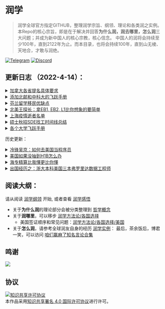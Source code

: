 # 润学

> 润学全球官方指定GITHUB，整理润学宗旨、纲领、理论和各类润之实例。
> 本Repo的核心宗旨，即是在于解决并回答**为什么润，润去哪里，怎么润**三大问题；并成为新中国人的核心宗教，核心信念。
> 中国人的润将会持续至少100年，直到2122年为止。而本目录，也将会持续100年，直到山无棱、天地合，才敢与润绝。

[![Telegram](https://img.shields.io/badge/Telegram-润学-%232CA5E0?style=flat-square&logo=telegram)](https://t.me/RunOutForLife)
[![Discord](https://img.shields.io/badge/Discord-润学-%235865F2?style=flat-square&logo=discord)](https://t.co/TmLbFbNkUy)

## 更新日志 （2022-4-14）：


<details> <summary> <a href="润学方法论/各国选择/加拿大/加拿大各省提名具体要求.md"> 加拿大各省提名具体要求 </a> </summary>   

> 作者：@Shonennn 
> 
> # 安省
> 
> Masters Graduate stream
> 
> - EE入池（所有省提名都要EE入池的）
> 
> - 至少一年全日制学习（项目上的要求即可 具体操作两年制可以提前一年半上完）
> 
> - 获得来自安省院校的毕业证书
> 
> - 语言成绩CLB7 雅思G类6666
> 
> - 目前合法状态居住在安省
> 
> - 有30000刀用于生活的资金 （这条可以用offer抵 例如拿到一个25000年薪的offer 那么你只需要有5000刀存款即可）
> 
> - 有意向居住在安省
> 
> - 有待在加拿大的合法状态（PGWP工签 学签等）
> 
> - 毕业两年内申请
> 
> 附上官网链接OINP硕士研究生流|ontario.ca
> 
> 这条stream是有单独的省提名分数的 以下是具体打分项目 目前最新邀请分数是41分 老嗨们自己对号入座
> 
> - 工作级别：NOC A类3分，其他类别0分；
> 
> - 加拿大工作长度：12个月以上4分；
> 
> - 去年年薪：4万加币以上：3分；
> 
> - 学科领域：工程、健康10分，数学、计算机科学9分，商科和技工类7分，社会、法律、教育和其他科学6分，其他文科5分；
> 
> ## 加拿大教育经验：加拿大单学历5分，加拿大双学历10分；
> 
> - 语言：CLB 9级10分，8级6分，7级4分，7级以下不符合要求；
> 
> - 第二语言：CLB 6级10分，没有第二语言5分；
> 
> - 学习区域：大多伦多地区以外10分，大多伦多地区6分。
> 
> ## French-Speaking Skilled Worker stream
> 
> - EE入池(FSW或CEC)
> 
> - 至少一年NOC0AB工作经验 可以是加拿大或者海外
> 
> - 必须有加拿大本科或本科以上学历或者国外同等学历（国内的学历搞个ECA认证即可）
> 
> - CLB7级别的法语以及CLB6级别的英语
> 
> - 有30000刀用于生活的资金 （这条可以用offer抵 例如拿到一个25000年薪的offer 那么你只需要有5000刀存款即可）
> 
> - 有意向居住在安省
> 
> - 有待在加拿大的合法状态（PGWP工签 学签等）
> 
> - FSWP六项打分至少67 (你要英语说得好有硕士学位的话还算好凑)
> 
> 　　1、语言最高28。第一语言要求最低CLB 7级，听、说、读、写每项4分，所以最低16分。任何一科得到CLB 8级可以获得额外1分，9级额外2分。举例说明一下语言得分：若雅思说、听、读、写分别是：6、8、6.5、7，对应CLB 7级，9级，8级，9级，则得分是：4+6+5+6=21。第二语言听说读写均达到CLB 5级，可以获得额外4分，
> 　　2、学历最高25。博士：25分，硕士：23分，两个以上大专或本科（其中一个至少3年）22分，3年以上大专或本科:21分，2年大专:19分，1年大专:15分，高中毕业:5分。
> 　　3、工作经验最高15。6年或以上：15分，4-5年：13分，2-3年：11分，1年：9分。只有过去10年内的NOC 0、A或者B类的工作经验可以算分，可以是加拿大以外的工作经验，可以不连续，可以是不同的NOC类别（但至少要有一年连续的同一类别的工作经验），可以自雇，可以是在读期间的工作经历。
> 　　4、年龄最高12：18-35岁：12分，从35岁开始每增加1岁减1分。不满18岁或47岁（含）以上0分。
> 　　5、有LMIA：额外10分。
> 　　6、适应分最高10。配偶达到CLB 4级（雅思成绩听4.5、读3.5、写4、说4）：5分；申请人或配偶加拿大全职学习2年：5分；申请人或配偶加拿大1年工作经验：5分；有LMIA：5分；亲属：5分（公民或永久居民，住在加拿大，18岁以上）。
>  
> 这条法语stream从出来之后貌似没招满过 有条件的话建议走这个 基本一年内能走完流程
> 
> # BC省
> 
> BCPNP
> 
> ## EE入池
> 
> 三年内在BCPNP计划院校名单中获得一下学位
> 
> - 农业
> - 生物和生物医学科学
> - 计算机和信息科学及支持服务
> - 工程
> - 工程技术
> - 健康专业和相关临床科学
> - 数学和统计学
> - 自然资源保护与研究
> - 物理科学
> - 因为要求简单所以很多中介和sub里老哥都爱推荐这个
> 
> 然而名单里的学校竞争都很激烈并且走流程的时间会拖得很长
> 
> 官网链接： WelcomeBC / Express Entry BC – International Post-Graduate | BC, Canada
> 
> # 魁北克
> 
> ## PEQ工作类
> 
> - 18岁以上并合法居住在魁北克
> 
> - 法语达到魁北克Level7的水平
> 
> - 三年内至少有两年是从事 NOC0AB类工作
> 
> ## PEQ毕业生类
>  
> - 18岁以上并合法居住在魁北克
> 
> - 法语达到魁北克Level7的水平
> 
> - 获得魁北克院校学位
> 
> - 获得本、硕、博学位之一的需要有一年NOC0AB工作经验
> 
> 官网链接： Conditions for Québec graduates | Gouvernement du Québec (quebec.ca)
> 
> ## 阿尔伯塔
> 
> AINP EE Stream
> 
> - EE入池
> 
> - EE分数达到300分（网上自己找EE计算器吧 有加拿大学历的话很容易达到我只能说）
> 
> - 有意向居住在阿省
> 
> - 目前的职业是支持艾伯塔省经济发展和多样化的职业
> 
> - 以下的一条或多条因素可以提高你被捞出来的概率
> 
>     1.有阿省的工作机会
>     2.是加拿大院校的毕业生
>     3.父母，孩子，兄弟或姐妹是居住在阿省的永久居民，或者居住在阿省的加拿大公民
>     4.法语是你第一语言
> 
> ## 曼省（这批地方鸟不拉屎而且华人中介浓度太高 有比较大概率进坑 除非没得选否则我其实不太推荐）
> 
> 国际生Stream
> 
> - 获得曼省院校硕士或博士学位并且课程时长至少一年
> 
> - 必须有雇主和你签订NOC0AB职业一年的全职合同
> 
> - 语言至少CLB7
> 
> - 省内经验类Stream（中介卖工作的主要Stream 并且卖工作是非法的）
> 
> - 曼省毕业生在紧缺职业工作6个月或者非紧缺职业工作12个月 ，不需要和所学相关。
> 
> - 外省毕业生，在曼省紧缺职业工作12个月，不需要和所学相关；
> 
> - 全职或长期的工作合同
> 
> - 达到语言要求
> 
> ## 受监管的职业CLB7
> 
> - 技工CLB6
> 
> - NOC 0AB类职业 CLB5（但凡学过英语都不至于clb5都过不了）
> 
> - NOC C D类职业 CLB4
> 
> 总之这批地方能别去就别去 别听中介瞎jb吹 全都是想卖你几十万一份工作的
> 
> # 萨省（冷门的鸟不拉屎省 信息相对较少 但是要JAL信 大概率也有中介卖工作）
> 
> ## 工签Stream
> 
> - 必须持有毕业工签PGWP（基本一年制以上毕业申请就有一到三年的工签）
> 
> - 雇主提前为你申请JAL信担保（不难 但容易被中介利用信息差割韭菜）
> 
> - 合法为萨省雇主工作半年
> 
> - 本省毕业生这半年的工作经验没有额外的要求，不用和所学相关，不用和担保的职位相关，可以是校内、校外的工作经验，也可以是读书期间的工作经验 5.外省毕业生这半年的工作经验需要和专业相关
> 
> - 没语言要求
> 

</details>

<details> <summary> <a href="润学方法论/飞跃手册/README.md"> 添加北邮和中科大的飞跃手册 </a> </summary>   

</details>

<details> <summary> <a href="新冠疫情相关/上海疫情逝者名单.md"> 芬兰留学移民优缺点 </a> </summary>

> > 以下内容搬运自 Plants 在一亩三分地发表的文章  [芬兰居留政策变化，留学芬兰将成为润欧洲优良途径？](https://www.1point3acres.com/bbs/thread-884628-1-1.html)
> 
> 英语新闻刚出来，出自芬兰国家电台，相当于芬兰的BBC，芬兰居民要为它的运营交税 https://yle.fi/news/3-12405326 
>     
> 新闻意思就是芬兰政府决定把外国学生以前需要每年续签的学生居留卡B改成一次性给连续居留卡A，毕业后直接给两年找工作时间。第一次申请居留卡时需要有一年生活的存款证明（之后就不用出示了）。毕业后可以先去别的地方，5年内都可以回来再申请两年找工的居留卡，这个找工作居留卡拿到就可以直接开始工作的，在它到期前再申请换成其他居留（时间够了可以换永居，语言过了可以申芬兰护照）。要说cutting bureaucracy，芬兰是世界楷模没跑了。
> 这意味着什么呢？先看申请芬兰护照需要什么。
> 
> 芬兰的移民法：连续持有A居留5年（有芬兰籍配偶只要四年但两人必须已经同居三年），通过芬兰语或瑞典语3级即B1水平考试，有生活来源（可以是工作，也可以是当家庭主男、主妇），没有犯罪纪录。
> 芬兰移民局官网 https://migri.fi/en/citizenship-application
> 
> #### 也就是说，只要读书四年，之后毕业找到工作或者找到配偶，考过语言，最多等一年立刻就可以拿到芬兰护照。有了欧盟护照以后就可以去欧洲其他国家自由找工作啦！
> 
> 有人会问，那我只拿芬兰永居或欧盟永居以后就去其他国家不行吗？这样就免得要考芬兰语或瑞典语了。
> 
> 答案是目前欧洲每个国家对欧盟永居的诠释都不一样，大多数国家还是不认其他国家的永居的，有些会要求先找到本地工作再申请本地居留身份，才能把欧盟永居续下来。所以拿到欧盟护照才是一劳永逸。再说了，在芬兰拿欧盟永居只省了一个语言考试，又不节省时间。
> 也有人会问，那我就直接留在芬兰就好了，为什么还要先拿芬兰护照然后润欧洲呢？
> 
> 答案是，因为楼主是芬黑【划掉，因为楼主懂芬兰语，看得明白芬兰的法律和工会运作。
> 
> 准确答案是，因为芬兰雇主和工会都仍然是非常排外的，一旦经营状态不好，外国人通常是第一个被裁的。对于非程序员来说，很多职业难以在芬兰找到下一份工作，几个月不工作就会被芬兰政府强迫去幼儿园做护工，超市摆架等没人想做的工作……
>    
> + 芬兰最好的几所大学毕业的中国学生，很多非程序员的硕士毕业拿着2600欧一个月税前的基本工资，疫情前靠出差补贴税前总收入能过3000欧，每隔几年被裁，运气好的找到下一份工作前只失业几个月，但有不少华人白领快40岁了失业以后再也没有找到过白领工作的。
> + 程序员毕业在芬兰首都有望拿到3000欧以上一个月，厉害的能拿到4000欧。芬兰小城市2000多欧的都能见到。大多数芬兰程序员终生也没有能超过一个月6000欧税前。程序员一样会被裁员，只是由于需求量大，一个月内就能找到新工作。
> + 美企大厂在芬兰只有微软，本土高工资大厂只有一个游戏公司Supercell。这两家给的钱过100k比较多。
> 
> 芬兰的优点：
> 
> - LGBTQ友好社会
> - 产假，生孩子给补助，优秀的免费基础教育，本地人免费上大学
> - WLB极佳，就是下班以后外面太冷，宅家没事可做
> - 土著男帅女靓，华人无论男女都挽着个芬兰帅哥配偶
> - 移民政策稳定，20年来一直都在进步，从来没有退步，直接打脸邻国瑞典翻来覆去的政策
> - 对华人和对中国态度比较友好
> 
> 芬兰除了职场太低端，还有其他的缺点：
> 
> - 芬兰语很难，学了以后离开芬兰就没啥用
> - 气候是地狱级的，冬天9个月，夏天3个月，冬天最冷的时候还很黑
> - 医疗系统排队很长，水平也比德国差
> - 父母不能移民，这个算是欧洲通病（实际上德国可以，但钱要够）
> - 土著极度社恐，你在Grindr上约来的芬兰帅哥可以跟你滚一个周末不讲超过三句话
> 
> 想润的人请权衡利弊，根据自身情况和期望的生活作出判断和调整，不要一条路走到黑。去芬兰留学的目的就是高速拿护照，好往欧洲其他国家润走。如果目的是留学毕业马上就回国，或者工作几年就回国，那芬兰并不算很好的选择，毕竟工资实在是太低了，学校排名也一般般。
> 

</details>

<details> <summary> <a href="润学方法论/各国选择/美国/王探长谈为什么来了就是美国人.md"> 北美王探长：拿EB1, EB2, L1比你想象的要简单 </a> </summary>

> 来源：北美王探长，腾讯短视频 
> 
> 我今天分享大家移民美国到底有多容易，为什么来了就是美国人，很有可能看完这个视频之后你会重新审视和规划自己的人生。
>
> 许多人以为移民美国的人，要么是一路上披荆斩棘的学霸们，要么呢是豪掷百万美金的土豪们，这两个都对，但其实这两条路线都是移民美国的，非常曲折的弯路，耗时时间久，而且要走很多的独木桥。
>
> 其实移民美国有非常多的选择，今天我就跟大家解密移民美国到底有哪些捷径
>
> 首先我们聊**EB1杰出人才签证**，杰出人才签证可能是所有移民美国的签证里鄙视链最顶端的存在。因为首先它既不需要雇主的支持，你根本就不用在美国先找到工作；再次你申请了以后，你可以加急，可以在14天之内就拿到结果，你是否能办好绿卡。更牛逼的是，他这个签证连排期都没有，如果批准通过过你就可以直接走流程去拿绿卡
>
> 而且你做这个事情的时候人根本不需要在美国，你在国内在什么其他地方都可以，但是即使这么牛逼烘烘的签证，他的要求并没有很多人想象的那么高
>
> 很多人听到这个签证都被吓坏了，以为只有得诺贝尔奖的人，得奥斯卡的人，得奥运会冠军的人，才能去申请这样的杰出人才。其实美国移民局的规定并不是，那么的苛刻，其实如果你已经发表了几篇文章，有几百引用的一个博士，很有可能其实你已经符合EB1杰出人才的要求了，只是你还不知道而已
>
> 如果你是一个设计师，或者说是做MARKETING，做广告的，你获得了一些国家级别或者国际级别的奖项很可能你也已经符合要求了
>
> 如果你是运动员如果你是演员，如果你是一些做的比较出色的企业家，其实你也很可能已经达到这个要求
>
> 如果你是专业协会的会员，或者说你是专业协会的评审，如果你的薪资明显高于类似的其他人，很有可能你也符合要求了
>
> 美国移民局对杰出人才是有10条要求，但是很多人以为你一定要符合全部10条要求，其实事实上你只要满足10条里的3条即可
>
> 很多人了解了杰出人才EB1签证以后，突然发现自己跟美国绿卡这么近，然后可能会发现自己可能拿不出非常硬的三个点，可能有一个或者点两个稍微弱一点，这样的话他们其实还有另外一条路可以选择，那就是**EB2的国家利益豁免签证**，这个签证其实跟EB1的总体的要求是差不多的，也是在10条标准中选3个出来，但是每一个的评判标准都低很多，对于很多人来说完全是可以去够的一个签证（比如硕士发文章只有个位数引用都可以办）
>
> 而且对于这样一个签证他几乎继承了EB1的所有优点，唯一的一个缺点就是现在有排期，你申请了EB2的国家利益豁免签证之后，可能需要等3年，所以你需要提早申请，这样的话你的排期才能排在前面。而且这个EB2的国家利益豁免是可以和杰出人才EB1一起申请的，可以达到双保险的一个作用
>
> 上面讲的两个签证之前对很多人来说都是可望而不可求的签证，可能听完我讲完之后会突然发现离你特别的近，下面我来分享一下很多人也可以去尝试的**L1**签证。
>
> 很多人对L1签证有很大误解，他们总以为L1是跨国公司，世界500强或者很牛逼的公司才能申请的签证，很多人他们去微软中国或者去谷歌办公室，就是为了有一个机会拿到L1签证来美国的分公司，其实这只是L1签证的冰山一角。
>
> 因为L1签证的要求其实很简单，首先L1签证需要一家公司，这家公司只需要成立运行了2年即可；第二个条件就是你要在这家公司工作了一年以上的时间，如果你这个公司在美国开分公司的话，你就可以办L1签证，而且美国这个分公司不需要是一个已经成立很久而且有运营情况的一个公司，你完全可以以一个中国公司在美国开办分公司，一个新公司的形式给自己办L1签证。
> 
> L1签证分为两种，**L1A**和**L1B**。L1A是公司高管和骨干办理的；L1B是给技术人才办理的。其实门槛都非常的低
>
> L1工作签证和普通的H1B工作签证最大的不同是，他不需要抽签。你随时可以在美国办新公司随时可以给自己办，不需要走30%的抽签。其次一个好处是一旦你拿到了L1签证，如果你的美国分公司运转良好，运转一年之后你就可以去办理杰出人才**EB1C**跨国公司高管的这么一个签证，这也是一个可以14天加速办理的EB1类型签证，这样的公司其实不仅限于跨境公司，其实所有的公司都可以，哪怕你就是一个微商哪怕你就是一个普通的公司，只要你有一个说得过去的理由，去美国开分公司都可以办理。
>
> 上面说到的EB1A,EB2国家利益豁免（NIW）,EB1C和L1A,L1B离我们并不遥远，可是他们可能在移民中介的嘴里就变成非常困难，他们会帮你排除万难。
>
> 其实这样的签证完全没有你想象的那么困难
</details>

<details> <summary> <a href="新冠疫情相关/上海疫情逝者名单.md"> 上海疫情逝者名单 </a> </summary>

> ## 截图
> 
> ![上海疫情逝者名单.png](新冠疫情相关/记录在案的次生伤害/上海疫情逝者名单1.png)
> 
> ![上海疫情逝者名单.png](新冠疫情相关/记录在案的次生伤害/上海疫情逝者名单2.png)
> 
> ![上海疫情逝者名单.png](新冠疫情相关/记录在案的次生伤害/上海疫情逝者名单3.png)
> 
> ![上海疫情逝者名单.png](新冠疫情相关/记录在案的次生伤害/上海疫情逝者名单4.png)
> 
> ![上海疫情逝者名单.png](新冠疫情相关/记录在案的次生伤害/上海疫情逝者名单5.png)
> 
> ![上海疫情逝者名单.png](新冠疫情相关/记录在案的次生伤害/上海疫情逝者名单6.png)
> 
> ![上海疫情逝者名单.png](新冠疫情相关/记录在案的次生伤害/上海疫情逝者名单7.png)
> 
> ![上海疫情逝者名单.png](新冠疫情相关/记录在案的次生伤害/上海疫情逝者名单8.png)
> 
> ![上海疫情逝者名单.png](新冠疫情相关/记录在案的次生伤害/上海疫情逝者名单9.png)
> 
> ## Airtable
> 
> 链接： https://airtable.com/shrQw3CYR9N14a4iw/tblTv0f9KVySJACSN 

</details>

<details> <summary> <a href="润学实例/计算机/硕士秋招SDE找工时间线总结.md"> 硕士秋招SDE找工时间线总结 </a> </summary>

> 
> # 硕士秋招SDE找工时间线总结
> 
> ## 原文链接在此： [原文链接](https://github.com/yiyangiliu/US-MS-CS-Student-Find-A-Job/blob/master/README.md)
> 
> ## 1. 找实习/工作常识
> 
> *“The people who fail to plan is planning to fail.” - Benjamin Franklin*
> 
> 一般公司7月份到12月是秋招时间，7月岗位内推大规模放出，内推/网申后一周/一月排面试，什么时候结束看面试进度。
> 
> > <b>引用一下地里的帖子</b>：https://www.1point3acres.com/bbs/thread-523163-1-1.html 
> >
> >说说我还有印象的几个公司18年秋招初期的情况。
> >
> >7月初fb的new grad职位放出，七月底地里已经有大量内推new grad的帖子，同时已经有同学去onsite完拿到offer。
> >
> >7月20号左右vmware propel（专门给new grad的职位）放出，9月开始发新oa的数量和hr联系效率急速下降。
> >
> >g家new grad职位也是在七月底放出来的。8月中旬开始起地里开始出现大量new grad面经。
> >
> >亚麻8月8号放出new grad职位，记得很清楚，当天晚上地里大量内推贴，8.30号亚麻发出第一批oa，deadline是9月15号左右。
> >
> >当然也不是说你11月开始找就找不到，能早就早。不管是在实习还是干嘛，消息灵通点并且能随时投入战斗就行了。
> >
> >> <details><summary><b>我的补充</b>：19年大约在<b>8月</b>放出New Grad岗位</summary>
> >>
> >>
> >>请自行搜索"New Grad" + "内推" + "岗位 开放" 等关键词 + "site:1point3acres.com"，必要时使用google的search tools来restrict time.
> >>
> >> **Vmware**: 19年7月底 https://www.1point3acres.com/bbs/thread-540378-1-1.html
> >>
> >> ![image](https://raw.githubusercontent.com/yiyangiliu/TuChuang/master/blog/Clip_20200702_112019.nq9ujtg68n.png)
> >>
> >> **Uber**: 19年9月初 https://www.1point3acres.com/bbs/thread-547399-1-1.html
> >>
> >> ![image](https://raw.githubusercontent.com/yiyangiliu/TuChuang/master/blog/Clip_20200702_113839.vl7ng3bi1n9.png)
> >>
> >> **Lyft**: 19年8月末 https://www.1point3acres.com/bbs/thread-545351-1-1.html
> >>
> >>![image](https://raw.githubusercontent.com/yiyangiliu/TuChuang/master/blog/Clip_20200702_112453.jiqud4se8r.png)
> >>
> >> **GG**: 19年8月末 https://www.1point3acres.com/bbs/thread-545594-1-1.html
> >>
> >> ![image](https://raw.githubusercontent.com/yiyangiliu/TuChuang/master/blog/Clip_20200702_112612.95qaq4eme7.png)
> >>
> >> **Airbnb**: 19年8月末 https://www.1point3acres.com/bbs/thread-545761-1-1.html
> >>
> >> ![image](https://raw.githubusercontent.com/yiyangiliu/TuChuang/master/blog/Clip_20200702_112740.1iewuq1hoc6.png)
> >>
> >>**FB**: 19年7月末 https://www.1point3acres.com/bbs/thread-539903-1-1.html
> >>
> >> ![image](https://raw.githubusercontent.com/yiyangiliu/TuChuang/master/blog/Clip_20200702_112905.brpcxbhtu0p.png)
> >>
> >>PS: 此大佬在18年也发过一个fb招聘的帖子，下面的补充内容从8-3延续到10-22，能看到**随着时间的发展秋招的实时进度**，非常精彩！: https://www.1point3acres.com/bbs/thread-434677-1-1.html
> >>
> >> **FB** update: 2019年7月8号就已经开始了 https://www.1point3acres.com/bbs/thread-535937-1-1.html
> >>
> >> ![image](https://raw.githubusercontent.com/yiyangiliu/TuChuang/master/blog/Clip_20200702_113030.m496rm6tmrl.png)
> >>
> >> **Amazon**: 19年8月初/中旬 https://www.1point3acres.com/bbs/thread-542625-1-1.html
> >>
> >> ![image](https://raw.githubusercontent.com/yiyangiliu/TuChuang/master/blog/Clip_20200702_113148.81jvy1qn88a.png) </details>
> > 
> >> <details> <summary><b>另外一位用户的补充</b>：https://www.1point3acres.com/bbs/thread-631642-1-1.html </summary>
> >>
> >>
> >> 给你一个去年（2019年）我找工作的data point：
> >>
> >> dropbox是去年八月初开的 -> 我一开就内推了，9月底才拿到oa 那个时候已经几乎招满了
> >>
> >> airbnb是去年八月底开的 -> 同一开就内推，三个月之后据信
> >>
> >> pinterest是去年八月底开的 -> 同一开就内推，至今没有据信
> >>
> >> google是去年八月底开的 -> 同一开就内推，9月底oa
> >>
> >>不是刷地理，地理没有第一手的求职信息。打开Google job search的alert 和领英的job alert，设置关键词 new graduate/ recent grad sde，都是学cs的人了。。这些都是基本操作把。。。
> >>
> >> ![image](https://raw.githubusercontent.com/yiyangiliu/TuChuang/master/blog/Clip_20200702_113732.blydgf4kgyn.png)</details>
> >>
> > 
> >> <details> <summary><b>Linkedin朋友真实经历</b>（入学第一个暑假在amazon intern）</summary>
> >>
> >>
> >> 1. 开始刷题的时间：
> >>
> >> * 开始刷题： 我是转专业的，所以开始的比较早，大概**3月份**开始刷，刷得比较慢，到找到实习刷了300+题吧。
> >>
> >> * 注：这里的`三月份`结合语境看应该是秋招前的三月份，也就是暑期实习前**一年零二个月**的`三月份`
> >>
> >> 2. 开始找内推/网申的时间：
> >>
> >> * 申请基本上是投的越早越好，大家都是职位一放出就投，基本上**8月份**就开始。
> >>
> >> 3. 结束面试的时间：
> >>
> >> * 结束面试这个说不准的，我是春招才找到的实习
> >>
> >> ![image](https://raw.githubusercontent.com/yiyangiliu/TuChuang/master/blog/Clip_20200708_111434.5ssa2s5hkfc.png)
> >>
> >
> 
> 此时找的实习是一年以后的实习。比如我想在**22年5-8月**实习，那么就要提前差不多一年**21年7月底**linkedin上四处加人/地里求内推
> 
> 而找实习是有面试要求的，开始刷leetcode可能要更早，大约在**5月**就可以准备了。
> 
> **意味着**：你1月份申请美国大学，4月份拿到offer，5月份开始刷题，7月中旬你本科大学毕业，**大学毕业的时候就是你可以开始找北美科技公司员工内推的时候**。真实。
> 
> 那些刚刚Master入学9/10月份就拿到明年intern offer的同学就是这么干的。
> 
> **北美hr认知度排序**: 美国知名企业实习 ＞≈ 美国有名企业实习 ＞≈ 中国/印度/.../新加坡知名企业实习 ＞＞ 学校RA/TA
> 
>   ## 2. Timeline：以21fall，2年项目为例
> 
> *“不要说那么多理论，我就想看例子” - audience*
> 
> 
> ### 21年
> 
> * 8月 - 12月 上课
> 
> ### 22年
> 
> * 1月 - 5月 上课
> 
> * 5月 - 8月 **intern**
> 
> * 8月 - 12月 上课
> 
> ### 23年
> 
> * 1月 - 5月 上课
> 
> * 5月后 毕业 **full-time**
> 
> 注：~~详细时间可以参考校历
> https://academics.usc.edu/calendar/academic-calendar-2021-2022/ ，不同学校有不同规定。~~
> 
> 经同学提醒，Viteribi graduate student的academic calendar在这里：https://viterbigrad.usc.edu/ 
> ```
> 一次实习，一次全职，好像很完美。
> 但是这个过程是不完整的，
> 只有工作，没有体现出找工作的过程
> 参考价值不高。
> ```
> 
> ## 3. 添加找工作过程的 Timeline：以21fall，两年项目为例
> 
> ### 21年
> 
> * *5月 刷题*
> 
> * *8月 投简历，拿面试，拿明年暑期实习（21年秋招）*
> 
> * 8月 - 12月 上课
> 
> ### 22年
> 
> * 1月 - 5月 上课
> 
> * 5月 - 8月 **intern**
> 
> * *8月 投简历，拿面试，拿明年暑期全职（22年秋招）*
> 
> * 8月 - 12月 上课
> 
> ### 23年
> 
> * 1月 - 5月 上课
> 
> * 5月后 毕业 **full-time**
> 
> ### **总结**：
> 
> 记住黄金准则：**“赶秋招”**
> 
> 找工作这件事是 **极度季节性(extremely seasonal)** 的.
> 
> 错过了某个特定的事件节点，那么即使再努力也没有用。
> 
> 所以即使来美不打算找工作，或者没想好找不找工作，我也建议你**对找工作的时间节点了然于胸**，这也是本文写作的目的。
> 
> 因为什么都不了解的话某时候突然想开始找工作了，那时候很很很很（省略n个很）有可能**已经晚了**。
> 
> ### **情景分析**：
> 
> 假设A是一个CS大校（cmu/ucsd/usc/neu）的刚入学的学生，开学后很朴素地想**先上一学期课**体验体验美国生活，找工作什么的以后再说。11月份A突然发现同学在朋友圈晒出了intern offer，然后A怦然心动，开始着手找工作，搜集找工信息+刷题，但是因为没有规划过，还没刷过leetcode几道题。
> 
> A这种情况大概率是很难找到工作的，不论到了11月份大公司已经**经过3个月招人**还有多少坑位，就算面试的准备，刷找工作最低最低（省略n个最低）限度的，150道leetcode题，一天5道都需要1个月。这个时候零基础开始已经**有点晚了**。
> 
> 如果A看过这篇文章，那么A可能就不会做出找工作的决定了。这就是这篇文章存在的意义：可能不能给**做什么**的动力，但是能给**不做什么**的原因。
> 
> ```
> 今年的covid19是一个极端的例子可以说明“极度季节性”：
> 
> 往年秋招后知后觉地错过了还可以安慰自己“还有春招，不过是难度大点，职位少点”
> 
> 今年春招 2020年2、3月，所有公司都freeze hiring，今年暑期实习的人全部是去年秋招上岸的。
> 
> 如果去年秋招没上岸，那么自己再努力，刷题再多再熟练，head count没有了就是没有了。
> ```
> 
> 
> ## 4. 添加找工作过程的 Timeline：以21spring，两年项目为例
> 
> ### 21年
> 
> * *1月 开始投简历，面国内5月开始的暑期实习*
> 
> * 1月 - 5月 上课
> 
> * 5月 - 8月 **中国intern**
> 
> > 注：此时intern因为没上满**1学年**的课，不能使用**CPT**，不能在美国实习，只能找中国实习
> 
> 
> * 8月
>     
>     * *投简历，拿面试，拿明年暑期实习（21年秋招）*
>          
>     * *投简历，拿面试，拿明年毕业后全职（21年秋招）*
> 
> > 也就是最理想情况下，你要在这段时间内**找两份工**
> >
> > 此时也可以只找一份工，只找明年5-8月实习而不找明年12月后全职，或者只找明年12月后全职而不找5-8月实习，只需要承担相应的风险，见下
> 
> * 8月 - 12月 上课
> 
> 
> 
> ### 22年
> 
> * 1月 - 5月 上课
> 
> * 5月 - 8月 **intern**
> 
> > 此时可以用**CPT**在美国intern（每周20小时以上的工作）
> >
> > 注意：如果你去年选择找全职而不找实习，那么这时你就没有实习了，所以**你在美国的整个过程都没有用到CPT**，这可能是一种浪费。
> 
> * *8月 找全职（optional）（22年秋招）*
> 
> > 注意：如果你去年选择找实习而不找全职，那么这时你就没有全职了，所以，你需要**参加22年秋招**并且**一定**要找到全职工作，否则你可能陷入**毕业没有工作**的尴尬。
> 
> * 8月 - 12月 上课
> 
> * 12月后 毕业 **full-time**
> 
> > 注意：如果你去年选择找实习而不找全职，并且，你8月-12月**参加了22年秋招**并且**没有**找到全职工作，那么你就陷入了**毕业没有工作**的尴尬。如果毕业后90天的缓冲期没有找到工作，你将会被**强制离开美国**。你如果不想，那就重新申请一个ms维持f1身份。还有一种半非法的可以留在美国的方式，大家应该知道是什么，我就不公开提及了。
> 
> 
> 
> ## 5. 找工作情况每年都在变
> 
> *“Remember the Golden Rule: Those who have the gold make the rules.” - American Proverb*


</details>

<details> <summary> <a href="润学方法论/飞跃手册/README.md"> 各个大学飞跃手册 </a> </summary>

> - 2020届东南大学飞跃计划 [东南大学飞跃计划](https://www.yuque.com/2020seufly/guide)
> 
> - 南方科技大学飞跃手册 [南方科技大学飞跃计划](https://sustech-application.com/#/?id=%e5%8d%97%e6%96%b9%e7%a7%91%e6%8a%80%e5%a4%a7%e5%ad%a6%e9%a3%9e%e8%b7%83%e6%89%8b%e5%86%8c)
> 
> - 上海交通大学生存手册 [上海交通大学飞跃计划](https://survivesjtu.gitbook.io/survivesjtumanual/)
> 
> - 华科EE系飞跃计划 [华科EE系飞跃计划](https://hongyili.net/attaches/%E5%8D%8E%E4%B8%AD%E5%A4%A7%E7%94%B5%E6%B0%94%E9%A3%9E%E8%B7%83%E6%89%8B%E5%86%8C.pdf)
> 
> - 华科光电飞跃计划 [华科光电飞跃计划](https://hust-feiyue.github.io/2020_feiyue.pdf)
> 
> - 浙江大学电气学院飞跃计划 [浙江大学电气学院飞跃手册](http://ee.zju.edu.cn/_s575/51847/list.psp)

</details>

历史更新：

<details> <summary> <a href="润学实例/计算机/去美国当程序员V2.5.0.md"> 冷锋吴京：如何去美国当程序员 </a> </summary>

> 开个坑，慢慢填，大家有问题可以评论区留言。
> 
> # 前言
> 写本文的初衷，是因为我从决定留学到找工作，过去这几年来一直受到网上的许多朋友的鼓励和支持。有许多网友无私的分享他们的托福考试经验、申请经验、转专业学习的经验、美国大公司的面试经验等。现在我也把这条路走通了，在硅谷当上了一名程序员，所以也希望能结合自己的经历写一篇文章，不能保证100%正确。
> 
> 本人不实名、不建群、不是中介、不约炮、不在知乎上交线下的朋友、不靠知乎赚钱，上知乎纯粹找乐子。本文仅供参考，你的人生请你自己负责。
> 
> # 如何给自己树立Run的自信
> 对于Run，很大的一个问题就是自信心的建立，Run去丑国了，我到底能不能找到程序员的工作，我到底能找到一个什么样的工作？
> 
> 如果需要一个很普适性的回答，那我说：
> 
> 高考成绩能考上全省前20%，大学能正常过英语4、6级的人，只要肯努力，是完全可以在国外找到一份程序员的工作的。
> 
> 不要小看这前20%，在很多高考大省，前20%最多也就是个二本的学历。
> 
> 我当年树立自己自信的方法很简单，就是找本科和我差不多条件的校友，或者差不多学校的校友，看学长学姐们毕业的前景。这个时候最简单的方法就是打开LinkedIn，搜索毕业校友们所在的公司。但是请注意，还有很多人没有注册过LinkedIn或者LinkedIn匿名了，所以应该在此数据的基础上乘以1.5倍。
> 
> 我就不用清北华五C9这种学校了，下面举简单的几个例子：
> 
> ## 普通985，华中科技大学：
> 作为中流985高校，华科在美国的校友有8400+人，Google有260个校友之多。FAANG加起来恐怕有2到3千人。
> 
> 
> ## 普通211，南京理工大学：
> 作为一个普通211，南京理工大学美国校友有1400+人。几大著名大厂都有为数不少的校友在工作。
> 
> 
> ## 双非一本，上海海事大学：
> 作为双飞一本，上海海事在美国的校友还是有700+人，可以看到亚马逊、微软、Facebook都有上海海事大学的校友。
> 
> 
> 总的来说，树立好run的自信，要相信run没有自己想象的那么难，总是可以成功的。
> 
> 为什么要去留学读硕士
> 解释一下下面两个名词：
> 
> OPT: 选择性实习训练（英语：Optional Practical Training）是就读于美国高等院校（本科或研究生）、持有F-1签证的国际学生的一种工作许可，美国公民及移民服务局允许学生以学生身份在其学业相关专业工作1年的时间。有美国学位的都有12个月OPT，STEM（科学、技术、工程、数学相关专业）专业、公司e-verify，可延期到36个月。
> H1B：H-1B签证是美国签发给从事专业技术类工作的人士的签证，属于非移民签证，是美国最主要的工作签证类别。 只有雇主才能给员工办。自从2012年以后，美国经济好、工作容易找，H1B需要通过抽签才有，学历高者得到概率更高，STEM专业因为OPT有36个月，所以有多次抽签机会，拿不到的概率非常低。已申请绿卡的H1b，满6年后可以延期一年或者三年，可以无限次延期，不存在6年必须离境的规定。但是H1B一旦失业后，不能在2个月内找到下家则基本需要离境。持有H1B签证在不同公司间可以跳槽，不需要占用新名额，transfer后随时开始工作。
> 所以留学的目的很简单，一是拿到一个美国的学位，二就是通过这个学位让你获得36个月的OPT可以合法在美国就业，有了OPT以后，美国大公司才愿意雇佣你，并帮你抽H1B、办绿卡进行一系列的流程。
> 
> 美国大学很多，对于这种以就业、而并非科研为导向的硕士项目，发放录取通知书都还挺慷慨的。毕竟国际学生能给学校带来大量收入。并且硕士项目只需一年至两年，即使单位学分的收费再高，由于学制有限，总费用也并非高到国内普通家庭难以承担。
> 
> 留学读硕士的花费大概多少钱
> 以下是本人的花费：
> 
> 英语学习：新东方学托福 2400RMB + 2次托福考试 4000RMB + 新东方学GRE 3000RMB + 3次GRE考试6000RMB = 16000 RMB。
> 
> 中介及申请费用：当时找了中介，花费5W RMB，非常不推荐，还有一些学校的申请费用，每所学校大概几十到100美金不等，总计算为55000 RMB。
> 
> 留学学费及生活费：在洛杉矶生活成本很高，个人留学2年的学费+生活费大概花费了65W RMB左右，其中包括了花费1W美元买了辆二手凯美瑞
> 
> # 如何准备英语考试（托福、GRE）
> 我没考过雅思，只考过托福和GRE，强烈建议所有想Run的同学，无论你有没有机会，先做一次托福考试，网上有很多托福题库，说再多要不要run，还不如来做一遍题目。
> 
> ### 如何准备托福，知乎有很多介绍:
> https://www.zhihu.com/question/27244993
> 
> 说我觉得的重点：
> 
> 考托福就2个最重要的，背单词 + 练习听力。
> 
> 背单词很简单，你单词都不懂怎么做下去，所以花时间刻苦背单词就好，应该问题不大。
> 
> 练习听力，因为托福听力、口语、作文都和听力有关，所以可想而知听力在托福里面多重要。
> 
> 练习听力最好的一个方法，就是听写。具体就是你把托福的听力材料找来，一句一句听写，如果觉得很难听不懂，先从0.5倍速开始，然后慢慢加速，如果最终你能1.5倍速完成托福听力的听写，那你已经出师了。
> 
> 托福考试就是一个过线考试，也就是过了学校的分数线就OK了。
> 
> 说到GRE，GRE不是国内的高考，也不是国内的考研，GRE在申请过程中的作用的锦上添花，而绝非雪中送碳。如果你本科学校不好，本科GPA不高，没有什么出彩的，那你往死里刷GRE成绩也没有用。
> 
> ### 如何准备 GRE 考试？
> https://www.zhihu.com/question/19767285
> 
> # 本科期间还需要做什么
> 相比托福和GRE，本科期间最最最最最重要的：
> 
> * 保持一个好成绩
> * 尽量找实习
> * 如果是转专业的同学请先自学一些计算机课程并开始刷题
> * 
> 一定一定要好好学习，学习成绩比托福成绩和GRE成绩重要无数倍！
> 在准备留学申请中，个人认为拿到一个好的学校的录取决定条件如下：
> 
> * 本科学校排名：很明显，清北华五，985等高校肯定更容易拿到好学校的Offer。
> * 本科成绩：不用说了，本科GPA越高越好，比如USC这所学校就只看成绩，GPA3.5以下基本没有戏。
> * 托福/GRE：当然是越高越好，但是这两个英语成绩没有1、2重要，最近几年很多学校甚至已经不要GRE分数了。
> * 论文/项目/竞赛：这种东西有肯定是最好的，但是除非你有顶级期刊的顶级论文，不然对申请没有特别大的帮助。作为转专业的，我个人没有发表过任何论文也没有参加过任何项目，数学建模美赛拿过Honorable mention。
> * 推荐信：如果你能拿到超级大牛的推荐信，否则推荐信基本上就是走个流程过场。
> * 只有学习成绩还不够，必须要找实习
>   北美不像中国就业只看学校，很多中国留学生去了以后埋头苦学，从大一到研究生毕业，简历上除了成绩，空空如也。
> 
> 一份好的实习，能帮助你在白纸简历的研究生同学中脱颖而出。
> 
> 举个例子，当年我同一个研究生学校的同学，我们绩点和课程项目都一样，但是他大三大四都有在国内的阿里实习，所以他研一上学期在找美国的暑假实习的时候，直接拿到了亚马逊、Google和Facebook的实习面试。
> 
> 通过美国的暑假实习经历，我同学的简历上有2份阿里实习经历+1份美国大厂实习经历，在找全职工作基本上不用担心面试过不了。
> 
> 自学计算机课程及刷题
> 知乎上有很多人分享了计算机自学的心得，在这我就不过多提及了。包括CS61B等很著名的课程，尽量看英文原版，提前适应英语教学。
> 
> 刷题，那就是去做Leetcode，既然想在美国找工作，那就切换成英文版开始做。
> 
> 如何选校及定位
> 个人非常不建议找中介。你都决定要出国了，如果这一点信息收集能力都没有，那还是算了。
> 
> 首先就是去各个学校的官网找项目，举个例子，因为NEU非常火，我们就去NEU官网看一下转专业CS Align的项目：
> 
> 官网上详细的列出了这个项目要修一些什么必修课和选修课，并且也列出了毕业要求：
> 
> 36-44 total semester hours required
> 
> Minimum 3.000 GPA required
> 
> 美帝大学的官网基本上制作的还是有水平的，每个项目基本上介绍都很全。
> 
> 说到定位自己，具体的办法有好几种，比如去一亩三分地论坛上看往年录取的结果。我个人还喜欢另一个方法，就是去LinkedIn上找自己本科的学长，还有自己想去上的硕士学校的学长。
> 
> 还是用我最喜欢的例子，华中科技大学 + 南加大，一个稍微好一点的985做题家组合：
> 
> 
> 根据Linkedin筛选了以后，我可以看到这个组合第一页给了我好多Google/Amazon/Facebook的员工，所以你需要做的，就是去LinkedIn上面勾搭以下学长，看看他们以往的成绩能申请上一个什么样的学校。
> 
> 美帝申请比考研的好处就是一次可以申请多个学校，再决定去不去。当年我申请了8所学校，拿到了4所录取。从以我个人能力要冲刺的UCLA/CMU，到保底的Top 100以后的学校，总有一所学校会录取你的。
> 
> 评论区请不要再问我你二本三本大专能不能润了，都能润，没什么不能润的。关键是，你有没有好好学习？有没有下定决心去润？
> 
> # Run到美帝 & 最大化利用Master的2年时间
> 恭喜你拿到了offer入学，现在要做的就是充分利用好硕士的一年半到两年时间，抓紧找工作。
> 
> 硕士期间保持一个好GPA
> 努力学习即可。和国内的唯一的区别是教学语言变为英文。此阶段除了专业课，还需迅速提高英语听说能力，为求职面试做准备。
> 
> 刷Leetcode
> 继续花时间刷题，毕竟面试是做Leetcode，可以和同学之间互相用英语进行Mock Interview，来提升自己的英语水平和讲题水平。
> 
> 研一利用CPT找实习
> 课程实习训练（英语：Curricular Practical Training, CPT）是美国给予持有F-1签证、就读于高等院校的国际学生的临时就业许可。通过CPT你可以暑假进行实习。
> 
> 为什么叫你大四本科的时候就要开始刷Leetcode呢，就是因为研究生一入学的9月和10月份，你就要为第一年暑假的实习做准备，所以如果你本科有好好练习英语 + 刷Leetcode，你那个时候已经比同龄的同学优秀很多了，这个时候如果你能拿到实习面试，你就比同龄人强很多了。
> 
> 研二利用OPT找全职工作
> 对于STEM理工科毕业的学生，可以合法使用OPT在美国工作三年。
> 
> 第一个坑：OPT 的政策可能有变（问题不大，最近最大的政策改变就是申请费用上涨了）。
> 
> 第二个坑：能否在 OPT 规定的期限内找到工作，这对于大多数人来说是最难的点。职位空缺的数量取决于经济大环境，如果赶上金融危机，比如疫情等因素，恐怕会有困难。但是有一说一，我见过凡是铁了心要留在美国工作的，通过小公司，ICC，外包Contractor等就业方式，最后都留了下来。
> 
> # 如何找到自己的第一份工作
> 找工作，最重要的是实力 + 运气，当然，在绝对的实力面前，运气都是起辅助作用。
> 
> 找工作的组成分成两部，拿到面试 + 通过面试，两者相辅相成，缺一不可。很多应届生有一个误区，一直刷题刷题刷题，但是自己的简历实在不怎么样，就算把题做过几千遍几万遍，拿不到面试又有什么用呢？
> 
> 拿到面试
> 应届生，拿到面试其实往往是比较难的，尤其美国不像国内看学校排名看得很厉害，且美国真正校招的公司大部分都是FLAG大厂。所以作为一个应届生，最重要的就是把自己的简历弄得好看，弄得与众不同。尤其是CMU、USC、NEU这类招计算机学生超级多的学校，每年有几百个计算机的学生，如果你只有一个这些学校的学位，简历方面烂得一塌糊涂，那就真的没办法了。
> 
> 提高自己简历的方法有很多种，下面举几个例子：
> 
> GPA 4.0：别听别人说成绩不重要，能力重要这样的鬼话。在你没有其他出彩的地方的时候，成绩就是最重要的。
> 
> 大厂实习：一段大厂实习在简历上很加分，找不到FAANG的实习也要尽量找小公司的实习。
> 
> 除了学校本身的课程Project以外的项目：美国有很多在线Mooc学习平台，建议你继续在Udacity、Udemy和Coursera上课，并把一些Project写在你的简历中充实一下。
> 
> 先去小公司（或者外包公司），再跳槽去大公司：很多学生思维的人钻牛角尖，非FAANG/FLAG不去，然后直到毕业几个月都没有找到工作，一直刷题刷题刷题，最后浪费了很多时间。其实在美国找工作，很看过去工作经历的。我本人也是通过了一年ICC的经历然后拿到了Amazon、Google等大公司的面试，加上前期硕士期间刷题比较不错，就直接通过了大厂面试。
> 
> 通过面试
> 没什么好说的，对于找一个以找General Software Engineer工作为目标的人来说，就是刷题。
> 
> 虽然Leetcode已经到了2000多题的规模，但是肯定个人经历有限。我个人的建议是Leetcode前600题刷透，大部分公司基本上考的也是原题。实在做不出来背题就好。
> 
> 可以购买一下《Cracking the Coding Interview》这本书，里面归纳总结得相当不错。但是除此之外还是要刷题。
> 
> 当然，亚马逊为首的公司除了刷题以外还会问很多Behavior Question，类似国内的HR面试环节，比如说举一个例子“你不同意经理的时候你会怎么做？”，“Deadline来了但是你工作还没有做完怎么办？”之类的问题。这种问题我觉得不难，就好好把英语口语练好，同时面试之前想几个以前自己工作中的例子，写下来然后背就好了。
> 
> # 工作几年的收获
> 我工作第一年在印度外包公司（ICC）的年薪只有6W美金，没有年终奖。
> 
> 第二年跳槽去了硅谷一家大厂，拿到了E3/L3的级别（和应届生一样的级别），年薪变成了16万美元（12万美元的底薪+3万美元股票+1万美元年终奖）。第三年半的时候升级到了L4/E4。
> 
> 今年工作四年半了以后，跳槽去了一家比较不错的独角兽，还是L4/E4的级别，年薪算上股票（还未上市，按估值）大概在35万美金左右。
> 
> 我只是一个很平凡的普通人，硕士毕业工作4年半的等级也就是普通的L4/E4。很多我的同龄人已经升到L5/E5（Senior）级别，也有一部分人开始当经理（L6/E6），手下开始带人。
> 
> 我也不是那么爱卷的人，对自己的成就总体来说还是满意的。一步一个脚印慢慢来，个人觉得工作几年薪资待遇和工作内容我都很满意。重要的是，这三份工作基本上每周的工作时间都是35到40小时，基本没有遇到加班的情况（有时候有，一年不超过5天）。
> 
> # 如果家里没有钱读硕士怎么Run？
> 如果家里不太能够支持硕士留学，那还有一些方法跑路。以下信息主要收集自各大网站和周围一些人的经历，不保证信息100%的完全准确。
> 
> * 直接投公司的海外分部。据我所知，Google、微软、Facebook这样的企业每年会在国内的清北这种级别的学校进行海外分部校招。社招部分，Google、微软、亚马逊会直接从国内招加拿大的岗位，Facebook会招新加坡的岗位。还有一些公司，比如shopee的母公司SE也常年会在国内招新加坡的岗位。缺点就是这些招聘都是不定期的。
> * 出国读博。读博基本上都是学校包所有的学费，根据你做TA或者RA，好像UCLA的博士一个月生活费是1800到3000美金左右，我自己没有读过博士，对该信息不太确定。
> * 入职大公司的国内分部再转海外组。加入微软、Google、亚马逊等国内有分部的外企，再通过外企的内部面试，transfer到你想去的国家所对应的组，一般这些外企内部都专门设立签证/移民部分，会和专业的移民律师就行合作，所以基本上个人不用担心身份问题。但是缺点是内部转组使用的是L1签证，无法跳槽。
> 

</details>

<details> <summary> <a href="润学方法论/各国选择/美国/没抽到H1B怎么办.md"> 美国如果没抽到H1B怎么办 </a> </summary>

> # I. DAY-1 CPT
> > 请直接前往 https://zhuanlan.zhihu.com/p/363493093 阅读，原文非常详细。在此做几点摘抄以供快速预览。
> ## 1. 什么是 DAY-1 CPT ?
> Day-1 CPT 指的是一些项目允许学生在开学第一天就使用CPT工作。
> 
> 大多数学校在第一学期或第一学年是不允许学生参加 CPT 的。部分学校允许学生第一年可以在校内打工，课程注册一年后才能在校外打工。但是如果课程要求学生必须在开学的时候就需要立即开始实习，则学生可以申请在入学第一天就开始实习（Day-1 CPT）。
> 
> 关于全职 CPT 或 Day-1 CPT的合法性，移民局是支持全职 CPT 的，因为学校可以自行制定 CPT 的政策，包括开学第一年是否允许校内/校外 CPT 实习，是否允许全职、兼职 CPT 实习，都是每个学校自行制定的政策，移民局没权干涉。
> 
> Day-1 CPT 不仅适用没有抽到 H1B 的留学生，理论上也可以使得海外有工作经验的人跳过留学直接落地美国工作，但后者风险更多。
> 
> ## 2. DAY-1 CPT 的风险
> Day-1 CPT 通常不会影响 H1b 的批准。但通过 Day-1 CPT 方式工作的学生抽中 H1b 之后，USCIS 有可能会要求补件 RFE（Request for Evidence） 来说明学生维持了合法的学生身份。这个可以咨询公司移民律师，一般移民律师都会比较有经验。
> 
> 比如一个学生完成了一个 STEM major 的研究生专业，用完了 3 年 OPT；如果这个学生再注册一个提供 Day-1 CPT 的研究生专业，在抽中 H1b 后移民局有可能要求补件证明第二个 Master 是出勤上课了的而不是100% on-line 的项目。
> 
> 学校一般都会通过一封信来说明这个学生注册 CPT 课程的原因，是因为学校规定 CPT 的课程实习，是完成这个硕士项目不可或缺的组成部分，而且学校要求学生从上课第一天就开始 CPT 课程实习（重点强调 CPT 是学校的要求，而不是学生的选择）。
> 
> 学校提供这封说明信，学生成绩单，到校出勤记录及其他支持性材料之后，USCIS 基本都会认可这种说法。但 USCIS 也有可能拒件，并拒绝申请人境内身份转换的申请，要求学生出境签H1b。
> 
> 需要注意的是，如果有一个硕士学位的学生，再读一个更高级别的博士学位，USCIS 一般不会就 Day-1 CPT 方面要求补件。
> 
> ## 3. DAY-1 CPT 的申请流程
> 1. 提交申请前，学生需要有一个offer letter
> 2. 学生需要提前注册 CPT 课程并提交申请，需要提交 CPT 申请表，Offer Letter 以及学校和雇主签订的 CPT Agreement
> 3. 等待学校批准CPT，领取新的 I-20。注意需要等待 CPT 生效日期后再开始工作
> 4. 每个学期结束前，查收学校邮件，按时提前提交申请 renew下一学期的 CPT 
>

</details>

<details> <summary> <a href="张维为陈平曹丰泽等知名言论收集/海专精算比我懂更比你懂.jpg"> 海专精算比我懂更比你懂 </a> </summary>

> ![](张维为陈平曹丰泽等知名言论收集/海专精算比我懂更比你懂.jpg)

</details>

<details> <summary> <a href="润学实例/计算机/浙大本科美国三本弗罗里达数据工程师.md"> 出国经历之：浙大本科美国三本弗罗里达数据工程师 </a> </summary>

> 勃勃的经历或许难以效仿，本人（普通人）的经历可供参考。
> 
> 第一步：国内本科
> 
> 第二步：大二考语言
> 
> 第三步：大三考语言
> 
> 第四步：大四申请学校，家境优渥选贵的，名气大的，家境普通选州立
> 
> 第五步：润
> 
> 第六步：美国研究生学习第一年，适应环境，精进技术，寻找实习，拿到ssn（ssn可以通过实习，学校打工，学校餐馆打工等等取得，虽然ssn对你的移民之路没有任何帮助，但相信我，拿到ssn的一刻一种归属感便油然而生。）
> 
> 第七步：准备研究生毕业，投简历找全职，疯狂投，明确找工作是个概率问题，概率不变，增加实验次数必然会得到增加命中概率
> 
> 第八步：工作一年，抽h1，商量绿卡
> 
> 第九步：工作，抽h1，办绿卡 
> 
> 第九步半：抽h1不顺利怎么办：婚姻绿卡，Day 1 CPT，外派等来年继续抽签。本人较倾向于选择Day 1 CPT，这里有关于Day 1　CPT的一切：https://www.1point3acres.com/bbs/forum-434-1.html
>   （除了婚绿，其他所有方法目标只有一个，来年继续抽签，直到抽中为止。广大润友有一句话，想要留美，什么方法都有，必定可以留下来。用你精进的技术打动你的领导吧！）
> 
> 第十步：精进技术，跳槽，拿绿卡，买房，结婚生子，后院种树。
> 
> 基本到后院种树这个水平，我们可以宣告：润，已经成功了！你，从此就站起来了！你，从此就可以躺下去了！
> 
> 作为一个家境较差，天赋一般，毫无背景，毫无人脉的普通人，目前走到第九步，亲身证明上述过程毫无难度，只有去做和不去做的区别。去做了，就能做到，就能润。
> 
> 
> >我是金猪Ethan，欢迎大家关注我的
> >
> >知乎账号：https://www.zhihu.com/people/goldenpigethanhu1
> >
> >推特账号: @EthanHu95747418
> >
> >小红书账号：293391047
> >
> >快手账号：853361966
> >
> >一起学习，一起成长，一起润。
>

</details>

## 阅读大纲：

请从阅读 [润学纲领](润学纲领.md) 开始, 或者查看 [润学感悟](润学感悟)
- 关于**为什么润**的理论部分会被分类整理到 [哲学概念](哲学概念)
- 关于**润哪里**，可以移步 [润学方法论/各国选择](润学方法论/各国选择)
    - 美国签证顺序和常见问题：[润学方法论/各国选择/美国](润学方法论/各国选择/美国)
- 关于**怎么润**，请参考全球润友自身的经历 [润学实例](润学实例)：
最后，茶余饭后，博君一笑，可以访问 [咱们赢麻了知名言论合集](张维为陈平曹丰泽等知名言论收集)

## 鸣谢

[![](https://opencollective.com/run/contributors.svg?width=890)](https://github.com/The-Run-Philosophy-Organization/run/graphs/contributors)

## 协议

<a rel="license" href="http://creativecommons.org/licenses/by/4.0/"><img alt="知识共享许可协议" style="border-width:0" src="https://i.creativecommons.org/l/by/4.0/88x31.png" /></a><br />本作品采用<a rel="license" href="http://creativecommons.org/licenses/by/4.0/">知识共享署名 4.0 国际许可协议</a>进行许可。

